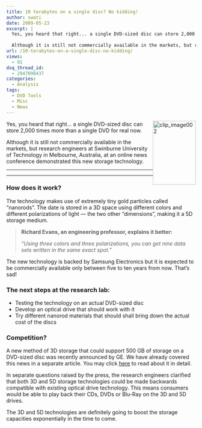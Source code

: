 ```yaml
---
title: 10 terabytes on a single disc? No kidding!
author: swati
date: 2009-05-23
excerpt: |
  Yes, you heard that right... a single DVD-sized disc can store 2,000 times more than a single DVD for real now.
  
  Although it is still not commercially available in the markets, but research engineers at Swinburne University of Technology in Melbourne, Australia, at an online news conference demonstrated this new storage technology.
url: /10-terabytes-on-a-single-disc-no-kidding/
views:
  - 91
dsq_thread_id:
  - 2947098437
categories:
  - Analysis
tags:
  - DVD Tools
  - Misc
  - News
---
```

<img class="wp-image-52357" style="margin-left: 0px;margin-right: 0px" src="http://cdn.devilsworkshop.org/files/2009/05/clip-image00272.jpg" border="0" alt="clip_image002" hspace="12" width="114" height="170" align="right" />Yes, you heard that right&#8230; a single DVD-sized disc can store 2,000 times more than a single DVD for real now.

Although it is still not commercially available in the markets, but research engineers at Swinburne University of Technology in Melbourne, Australia, at an online news conference demonstrated this new storage technology.

****

****

### How does it work?

The technology makes use of extremely tiny gold particles called &#8220;nanorods&#8221;. The date is stored in a 3D space using different colors and different polarizations of light — the two other &#8220;dimensions&#8221;, making it a 5D storage medium.

> **Richard Evans, an engineering professor, explains it better:**
> 
> *&#8220;Using three colors and three polarizations, you can get nine data sets written in the same exact spot.&#8221;*

The new technology is backed by Samsung Electronics but it is expected to be commercially available only between five to ten years from now. That’s sad!

### The next steps at the research lab:

  * Testing the technology on an actual DVD-sized disc
  * Develop an optical drive that should work with it
  * Try different nanorod materials that should shall bring down the actual cost of the discs

### Competition?

A new method of 3D storage that could support 500 GB of storage on a DVD-sized disc was recently announced by GE. We have already covered this news in a separate article. You may click [here][1] to read about it in detail.

In separate questions raised by the press, the research engineers clarified that both 3D and 5D storage technologies could be made backwards compatible with existing optical drive technology. This means consumers would be able to play back their CDs, DVDs or Blu-Ray on the 3D and 5D drives.

The 3D and 5D technologies are definitely going to boost the storage capacities exponentially in the time to come.

 [1]: http://devilsworkshop.org/ge-introduces-micro-holographic-disc-supporting-500-gb-of-storage-capacity/
